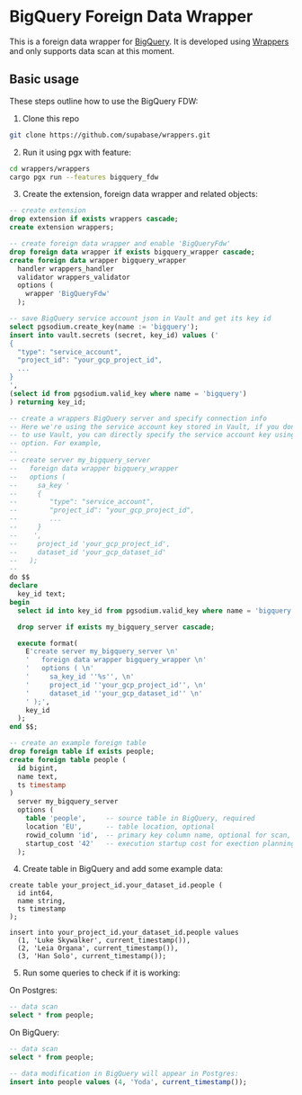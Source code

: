 # BigQuery Foreign Data Wrapper

This is a foreign data wrapper for [BigQuery](https://cloud.google.com/bigquery). It is developed using [Wrappers](https://github.com/supabase/wrappers) and only supports data scan at this moment.

## Basic usage

These steps outline how to use the BigQuery FDW:

1. Clone this repo

```bash
git clone https://github.com/supabase/wrappers.git
```

2. Run it using pgx with feature:

```bash
cd wrappers/wrappers
cargo pgx run --features bigquery_fdw
```

3. Create the extension, foreign data wrapper and related objects:

```sql
-- create extension
drop extension if exists wrappers cascade;
create extension wrappers;

-- create foreign data wrapper and enable 'BigQueryFdw'
drop foreign data wrapper if exists bigquery_wrapper cascade;
create foreign data wrapper bigquery_wrapper
  handler wrappers_handler
  validator wrappers_validator
  options (
    wrapper 'BigQueryFdw'
  );

-- save BigQuery service account json in Vault and get its key id
select pgsodium.create_key(name := 'bigquery');
insert into vault.secrets (secret, key_id) values ('
{
  "type": "service_account",
  "project_id": "your_gcp_project_id",
  ...
}
',
(select id from pgsodium.valid_key where name = 'bigquery')
) returning key_id;

-- create a wrappers BigQuery server and specify connection info
-- Here we're using the service account key stored in Vault, if you don't want
-- to use Vault, you can directly specify the service account key using `sa_key`
-- option. For example,
--
-- create server my_bigquery_server
--   foreign data wrapper bigquery_wrapper
--   options (
--     sa_key '
--     {
--        "type": "service_account",
--        "project_id": "your_gcp_project_id",
--        ...
--     }
--    ',
--     project_id 'your_gcp_project_id',
--     dataset_id 'your_gcp_dataset_id'
--   );
--
do $$
declare
  key_id text;
begin
  select id into key_id from pgsodium.valid_key where name = 'bigquery' limit 1;

  drop server if exists my_bigquery_server cascade;

  execute format(
    E'create server my_bigquery_server \n'
    '   foreign data wrapper bigquery_wrapper \n'
    '   options ( \n'
    '     sa_key_id ''%s'', \n'
    '     project_id ''your_gcp_project_id'', \n'
    '     dataset_id ''your_gcp_dataset_id'' \n'
    ' );',
    key_id
  );
end $$;

-- create an example foreign table
drop foreign table if exists people;
create foreign table people (
  id bigint,
  name text,
  ts timestamp
)
  server my_bigquery_server
  options (
    table 'people',     -- source table in BigQuery, required
    location 'EU',      -- table location, optional
    rowid_column 'id',  -- primary key column name, optional for scan, required for modify
    startup_cost '42'   -- execution startup cost for exection planning, optional
  );
```

4. Create table in BigQuery and add some example data:

```
create table your_project_id.your_dataset_id.people (
  id int64,
  name string,
  ts timestamp
);

insert into your_project_id.your_dataset_id.people values
  (1, 'Luke Skywalker', current_timestamp()), 
  (2, 'Leia Organa', current_timestamp()), 
  (3, 'Han Solo', current_timestamp());
```
5. Run some queries to check if it is working:

On Postgres:

```sql
-- data scan
select * from people;
```

On BigQuery:

```sql
-- data scan
select * from people;

-- data modification in BigQuery will appear in Postgres:
insert into people values (4, 'Yoda', current_timestamp());
```

